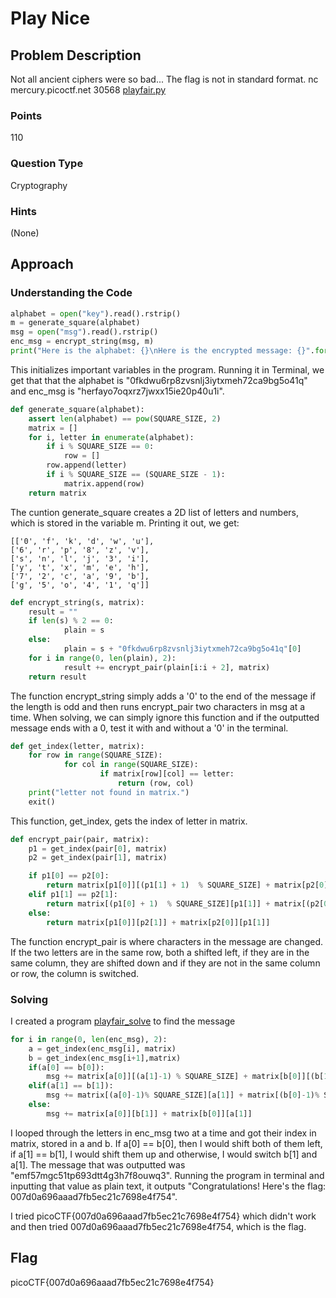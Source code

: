 # Play Nice

## Problem Description

Not all ancient ciphers were so bad... The flag is not in standard format. nc mercury.picoctf.net 30568 [playfair.py](https://github.com/vivian-dai/PicoCTF2021-Writeup/blob/main/Cryptography/Play%20Nice/playfair.py)

### Points

110

### Question Type

Cryptography

### Hints

(None)

## Approach

### Understanding the Code

```python
alphabet = open("key").read().rstrip()
m = generate_square(alphabet)
msg = open("msg").read().rstrip()
enc_msg = encrypt_string(msg, m)
print("Here is the alphabet: {}\nHere is the encrypted message: {}".format(alphabet, enc_msg))
```

This initializes important variables in the program. Running it in Terminal, we get that that the alphabet is "0fkdwu6rp8zvsnlj3iytxmeh72ca9bg5o41q" and enc_msg is "herfayo7oqxrz7jwxx15ie20p40u1i".

```python
def generate_square(alphabet):
    assert len(alphabet) == pow(SQUARE_SIZE, 2)
    matrix = []
    for i, letter in enumerate(alphabet):
        if i % SQUARE_SIZE == 0:
            row = []
        row.append(letter)
        if i % SQUARE_SIZE == (SQUARE_SIZE - 1):
            matrix.append(row)
    return matrix
```

The cuntion generate_square creates a 2D list of letters and numbers, which is stored in the variable m. Printing it out, we get:

```text
[['0', 'f', 'k', 'd', 'w', 'u'],
['6', 'r', 'p', '8', 'z', 'v'],
['s', 'n', 'l', 'j', '3', 'i'],
['y', 't', 'x', 'm', 'e', 'h'],
['7', '2', 'c', 'a', '9', 'b'],
['g', '5', 'o', '4', '1', 'q']]
```

```python
def encrypt_string(s, matrix):
    result = ""
    if len(s) % 2 == 0:
            plain = s
    else:
            plain = s + "0fkdwu6rp8zvsnlj3iytxmeh72ca9bg5o41q"[0]
    for i in range(0, len(plain), 2):
            result += encrypt_pair(plain[i:i + 2], matrix)
    return result
```

The function encrypt_string simply adds a '0' to the end of the message if the length is odd and then runs encrypt_pair two characters in msg at a time. When solving, we can simply ignore this function and if the outputted message ends with a 0, test it with and without a '0' in the terminal.

```python
def get_index(letter, matrix):
    for row in range(SQUARE_SIZE):
            for col in range(SQUARE_SIZE):
                    if matrix[row][col] == letter:
                        return (row, col)
    print("letter not found in matrix.")
    exit()
```

This function, get_index, gets the index of letter in matrix.

```python
def encrypt_pair(pair, matrix):
    p1 = get_index(pair[0], matrix)
    p2 = get_index(pair[1], matrix)

    if p1[0] == p2[0]:
        return matrix[p1[0]][(p1[1] + 1)  % SQUARE_SIZE] + matrix[p2[0]][(p2[1] + 1)  % SQUARE_SIZE]
    elif p1[1] == p2[1]:
        return matrix[(p1[0] + 1)  % SQUARE_SIZE][p1[1]] + matrix[(p2[0] + 1)  % SQUARE_SIZE][p2[1]]
    else:
        return matrix[p1[0]][p2[1]] + matrix[p2[0]][p1[1]]
```

The function encrypt_pair is where characters in the message are changed. If the two letters are in the same row, both a shifted left, if they are in the same column, they are shifted down and if they are not in the same column or row, the column is switched.

### Solving

I created a program [playfair_solve](https://github.com/vivian-dai/PicoCTF2021-Writeup/blob/main/Cryptography/Play%20Nice/playfair_solve.py) to find the message

```python
for i in range(0, len(enc_msg), 2):
    a = get_index(enc_msg[i], matrix)
    b = get_index(enc_msg[i+1],matrix)
    if(a[0] == b[0]):
        msg += matrix[a[0]][(a[1]-1) % SQUARE_SIZE] + matrix[b[0]][(b[1]-1)% SQUARE_SIZE]
    elif(a[1] == b[1]):
        msg += matrix[(a[0]-1)% SQUARE_SIZE][a[1]] + matrix[(b[0]-1)% SQUARE_SIZE][b[1]]
    else:
        msg += matrix[a[0]][b[1]] + matrix[b[0]][a[1]]
```

I looped through the letters in enc_msg two at a time and got their index in matrix, stored in a and b. If a[0] == b[0], then I would shift both of them left, if a[1] == b[1], I would shift them up and otherwise, I would switch b[1] and a[1]. The message that was outputted was "emf57mgc51tp693dtt4g3h7f8ouwq3". Running the program in terminal and inputting that value as plain text, it outputs "Congratulations! Here's the flag: 007d0a696aaad7fb5ec21c7698e4f754".

I tried picoCTF{007d0a696aaad7fb5ec21c7698e4f754} which didn't work and then tried 007d0a696aaad7fb5ec21c7698e4f754, which is the flag.

## Flag

picoCTF{007d0a696aaad7fb5ec21c7698e4f754}
